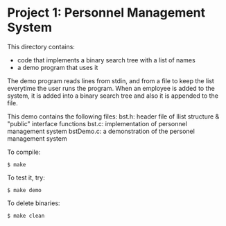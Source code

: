 # Project 1: Personnel Management System

This directory contains:
* code that implements a binary search tree with a list of names 
* a demo program that uses it

The demo program reads lines from stdin, and from a file to keep the list everytime the user runs the program.
When an employee is added to the system, it is added into a binary search tree and also it is appended to the file. 

This demo contains the following files:
 bst.h: header file of llist structure & "public" interface functions
 bst.c: implementation of personnel management system
 bstDemo.c: a demonstration of the personel management system
 

To compile:
~~~
$ make
~~~

To test it, try:
~~~
$ make demo
~~~

To delete binaries:
~~~
$ make clean
~~~
